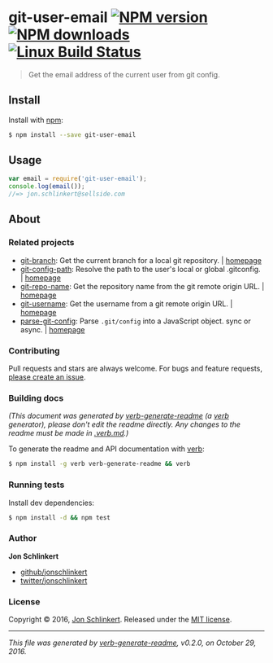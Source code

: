 # git-user-email [![NPM version](https://img.shields.io/npm/v/git-user-email.svg?style=flat)](https://www.npmjs.com/package/git-user-email) [![NPM downloads](https://img.shields.io/npm/dm/git-user-email.svg?style=flat)](https://npmjs.org/package/git-user-email) [![Linux Build Status](https://img.shields.io/travis/jonschlinkert/git-user-email.svg?style=flat&label=Travis)](https://travis-ci.org/jonschlinkert/git-user-email)

> Get the email address of the current user from git config.

## Install

Install with [npm](https://www.npmjs.com/):

```sh
$ npm install --save git-user-email
```

## Usage

```js
var email = require('git-user-email');
console.log(email());
//=> jon.schlinkert@sellside.com
```

## About

### Related projects

* [git-branch](https://www.npmjs.com/package/git-branch): Get the current branch for a local git repository. | [homepage](https://github.com/jonschlinkert/git-branch "Get the current branch for a local git repository.")
* [git-config-path](https://www.npmjs.com/package/git-config-path): Resolve the path to the user's local or global .gitconfig. | [homepage](https://github.com/jonschlinkert/git-config-path "Resolve the path to the user's local or global .gitconfig.")
* [git-repo-name](https://www.npmjs.com/package/git-repo-name): Get the repository name from the git remote origin URL. | [homepage](https://github.com/jonschlinkert/git-repo-name "Get the repository name from the git remote origin URL.")
* [git-username](https://www.npmjs.com/package/git-username): Get the username from a git remote origin URL. | [homepage](https://github.com/jonschlinkert/git-username "Get the username from a git remote origin URL.")
* [parse-git-config](https://www.npmjs.com/package/parse-git-config): Parse `.git/config` into a JavaScript object. sync or async. | [homepage](https://github.com/jonschlinkert/parse-git-config "Parse `.git/config` into a JavaScript object. sync or async.")

### Contributing

Pull requests and stars are always welcome. For bugs and feature requests, [please create an issue](../../issues/new).

### Building docs

_(This document was generated by [verb-generate-readme](https://github.com/verbose/verb-generate-readme) (a [verb](https://github.com/verbose/verb) generator), please don't edit the readme directly. Any changes to the readme must be made in [.verb.md](.verb.md).)_

To generate the readme and API documentation with [verb](https://github.com/verbose/verb):

```sh
$ npm install -g verb verb-generate-readme && verb
```

### Running tests

Install dev dependencies:

```sh
$ npm install -d && npm test
```

### Author

**Jon Schlinkert**

* [github/jonschlinkert](https://github.com/jonschlinkert)
* [twitter/jonschlinkert](http://twitter.com/jonschlinkert)

### License

Copyright © 2016, [Jon Schlinkert](http://github.com/https://github.com/jonschlinkert/).
Released under the [MIT license](LICENSE).

***

_This file was generated by [verb-generate-readme](https://github.com/verbose/verb-generate-readme), v0.2.0, on October 29, 2016._